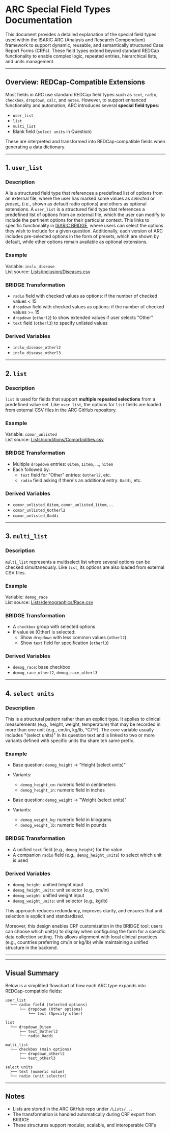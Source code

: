 # ARC Special Field Types Documentation

This document provides a detailed explanation of the special field types used within the ISARIC ARC (Analysis and Research Compendium) framework to support dynamic, reusable, and semantically structured Case Report Forms (CRFs). These field types extend beyond standard REDCap functionality to enable complex logic, repeated entries, hierarchical lists, and units management.

---

## Overview: REDCap-Compatible Extensions

Most fields in ARC use standard REDCap field types such as `text`, `radio`, `checkbox`, `dropdown`, `calc`, and `notes`. However, to support enhanced functionality and automation, ARC introduces several **special field types**:

- `user_list`
- `list`
- `multi_list`
-  Blank field (`select units` in Question)

These are interpreted and transformed into REDCap-compatible fields when generating a data dictionary.

---

## 1. `user_list`

### Description
A  is a structured field type that references a predefined list of options from an external file, where the user has marked some values as *selected* or *preset_* (i.e., shown as default radio options) and others as optional extensions.
A `user_list` is a structured field type that references a predefined list of options from an external file, which the user can modify to include the pertinent options for their particular context. This links to specific functionality in [ISARIC BRIDGE](https://bridge.isaric.org/), where users can select the options they wish to include for a given question. Additionally, each version of ARC includes  pre-selected options in the form of presets, which are shown by default, while other options remain available as optional extensions.

### Example
Variable: `inclu_disease`\
List source: [Lists/inclusion/Diseases.csv](https://github.com/ISARICResearch/ARC/blob/main/Lists/inclusion/Diseases.csv)

### BRIDGE Transformation
- `radio` field with checked values as options: if the number of checked values < 15
- `dropdown` field with checked values as options: if the number of checked values  >= 15
- `dropdown` (`otherl2`) to show extended values if user selects "Other"
- `text` field (`otherl3`) to specify unlisted values

### Derived Variables
- `inclu_disease_otherl2`
- `inclu_disease_otherl3`

---

## 2. `list`

### Description
`list` is used for fields that support **multiple repeated selections** from a predefined value set. Like `user_list`, the options for `list` fields are loaded from external CSV files in the ARC GitHub repository.

### Example
Variable: `comor_unlisted`\
List source: [Lists/conditions/Comorbidities.csv](https://github.com/ISARICResearch/ARC/blob/main/Lists/conditions/Comorbidities.csv)

### BRIDGE Transformation
- Multiple `dropdown` entries: `0item`, `1item`, ..., `nitem`
- Each followed by:
  - `text` field for "Other" entries: `0otherl2`, etc.
  - `radio` field asking if there's an additional entry: `0addi`, etc.

### Derived Variables
- `comor_unlisted_0item`, `comor_unlisted_1item`, ...
- `comor_unlisted_0otherl2`
- `comor_unlisted_0addi`

---

## 3. `multi_list`

### Description
`multi_list` represents a multiselect list where several options can be checked simultaneously. Like `list`, its options are also loaded from external CSV files.

### Example
Variable: `demog_race`\
List source: [Lists/demographics/Race.csv](https://github.com/ISARICResearch/ARC/blob/main/Lists/demographics/Race.csv)

### BRIDGE Transformation
- A `checkbox` group with selected options
- If value `88` (Other) is selected:
  - Show `dropdown` with less common values (`otherl2`)
  - Show `text` field for specification (`otherl3`)

### Derived Variables
- `demog_race`: base checkbox
- `demog_race_otherl2`, `demog_race_otherl3`

---

## 4. `select units`

### Description

This is a structural pattern rather than an explicit type. It applies to clinical measurements (e.g., height, weight, temperature) that may be recorded in more than one unit (e.g., cm/in, kg/lb, °C/°F). The core variable usually includes "(select units)" in its question text and is linked to two or more variants defined with specific units tha share teh same prefix.

### Example

- Base question: `demog_height` → "Height (select units)"
- Variants:
  - `demog_height_cm`: numeric field in centimeters
  - `demog_height_in`: numeric field in inches

- Base question: `demog_weight` → "Weight (select units)"
- Variants:
  - `demog_weight_kg`: numeric field in kilograms
  - `demog_weight_lb`: numeric field in pounds

### BRIDGE Transformation

- A unified `text` field (e.g., `demog_height`) for the value
- A companion `radio` field (e.g., `demog_height_units`) to select which unit is used

### Derived Variables

- `demog_height`: unified height input
- `demog_height_units`: unit selector (e.g., cm/in)
- `demog_weight`: unified weight input
- `demog_weight_units`: unit selector (e.g., kg/lb)

This approach reduces redundancy, improves clarity, and ensures that unit selection is explicit and standardized.

Moreover, this design enables CRF customization in the BRIDGE tool: users can choose which unit(s) to display when configuring the form for a specific data collection setting. This allows alignment with local clinical practices (e.g., countries preferring cm/in or kg/lb) while maintaining a unified structure in the backend.

---

---

## Visual Summary

Below is a simplified flowchart of how each ARC type expands into REDCap-compatible fields:

```
user_list
  └── radio field (Selected options)
      └── dropdown (Other options)
          └── text (Specify other)

list
  └── dropdown_0item
      ├── text_0otherl2
      └── radio_0addi

multi_list
  └── checkbox (main options)
      ├── dropdown_otherl2
      └── text_otherl3

select units
  ├── text (numeric value)
  └── radio (unit selector)
```

---

## Notes
- Lists are stored in the ARC GitHub repo under `/Lists/...`
- The transformation is handled automatically during CRF export from BRIDGE
- These structures support modular, scalable, and interoperable CRFs
